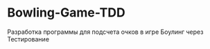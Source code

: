 Bowling-Game-TDD
================

Разработка программы для подсчета очков в игре Боулинг через Тестирование
